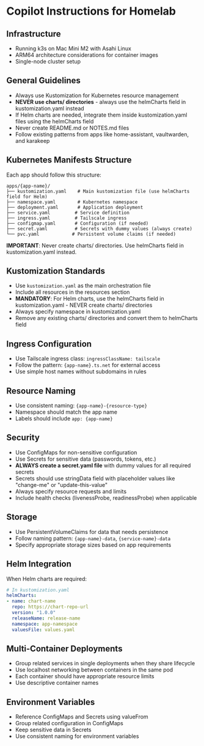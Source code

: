 # Copilot Instructions for Homelab

## Infrastructure

- Running k3s on Mac Mini M2 with Asahi Linux
- ARM64 architecture considerations for container images
- Single-node cluster setup

## General Guidelines

- Always use Kustomization for Kubernetes resource management
- **NEVER use charts/ directories** - always use the helmCharts field in kustomization.yaml instead
- If Helm charts are needed, integrate them inside kustomization.yaml files using the helmCharts field
- Never create README.md or NOTES.md files
- Follow existing patterns from apps like home-assistant, vaultwarden, and karakeep

## Kubernetes Manifests Structure

Each app should follow this structure:
```
apps/{app-name}/
├── kustomization.yaml    # Main kustomization file (use helmCharts field for Helm)
├── namespace.yaml        # Kubernetes namespace
├── deployment.yaml       # Application deployment
├── service.yaml         # Service definition
├── ingress.yaml         # Tailscale ingress
├── configmap.yaml       # Configuration (if needed)
├── secret.yaml          # Secrets with dummy values (always create)
└── pvc.yaml            # Persistent volume claims (if needed)
```

**IMPORTANT**: Never create charts/ directories. Use helmCharts field in kustomization.yaml instead.

## Kustomization Standards

- Use `kustomization.yaml` as the main orchestration file
- Include all resources in the resources section
- **MANDATORY**: For Helm charts, use the helmCharts field in kustomization.yaml - NEVER create charts/ directories
- Always specify namespace in kustomization.yaml
- Remove any existing charts/ directories and convert them to helmCharts field

## Ingress Configuration

- Use Tailscale ingress class: `ingressClassName: tailscale`
- Follow the pattern: `{app-name}.ts.net` for external access
- Use simple host names without subdomains in rules

## Resource Naming

- Use consistent naming: `{app-name}-{resource-type}`
- Namespace should match the app name
- Labels should include `app: {app-name}`

## Security

- Use ConfigMaps for non-sensitive configuration
- Use Secrets for sensitive data (passwords, tokens, etc.)
- **ALWAYS create a secret.yaml file** with dummy values for all required secrets
- Secrets should use stringData field with placeholder values like "change-me" or "update-this-value"
- Always specify resource requests and limits
- Include health checks (livenessProbe, readinessProbe) when applicable

## Storage

- Use PersistentVolumeClaims for data that needs persistence
- Follow naming pattern: `{app-name}-data`, `{service-name}-data`
- Specify appropriate storage sizes based on app requirements

## Helm Integration

When Helm charts are required:
```yaml
# In kustomization.yaml
helmCharts:
- name: chart-name
  repo: https://chart-repo-url
  version: "1.0.0"
  releaseName: release-name
  namespace: app-namespace
  valuesFile: values.yaml
```

## Multi-Container Deployments

- Group related services in single deployments when they share lifecycle
- Use localhost networking between containers in the same pod
- Each container should have appropriate resource limits
- Use descriptive container names

## Environment Variables

- Reference ConfigMaps and Secrets using valueFrom
- Group related configuration in ConfigMaps
- Keep sensitive data in Secrets
- Use consistent naming for environment variables
